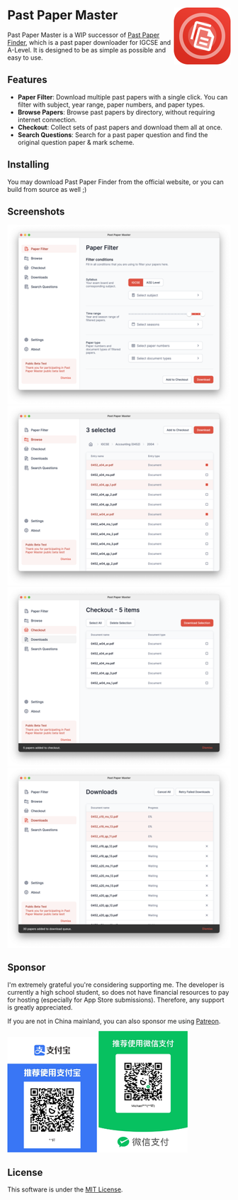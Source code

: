 <h1>Past Paper Master<img src="markdown/appicon-rounded.png" alt="App Icon" width="128" align="right"/></h1>

Past Paper Master is a WIP successor of [Past Paper Finder](https://github.com/SCIEDEV/PastPaperFinder), which is a past paper downloader for IGCSE and A-Level. It is designed to be as simple as possible and easy to use.

## Features

- **Paper Filter**:
  Download multiple past papers with a single click. You can filter with subject, year range, paper numbers, and paper types.
- **Browse Papers**:
  Browse past papers by directory, without requiring internet connection.
- **Checkout**:
  Collect sets of past papers and download them all at once.
- **Search Questions**:
  Search for a past paper question and find the original question paper & mark scheme.

## Installing

You may download Past Paper Finder from the official website, or you can build from source as well ;)

## Screenshots

<img src="markdown/s1.png" alt="Screenhsot 1" width="512"/></h1>
<img src="markdown/s2.png" alt="Screenhsot 2" width="512"/></h1>
<img src="markdown/s3.png" alt="Screenhsot 3" width="512"/></h1>
<img src="markdown/s4.png" alt="Screenhsot 4" width="512"/></h1>


## Sponsor

I'm extremely grateful you're considering supporting me. The developer is currently a high school student, so does not have financial resources to pay for hosting (especially for App Store submissions). Therefore, any support is greatly appreciated.

If you are not in China mainland, you can also sponsor me using [Patreon](https://patreon.com/Micfong).
<p float="left">
<img src="markdown/alipay.jpg" alt="Alipay sponsoring" width="40%"/>
<img src="markdown/wechatpay.jpg" alt="WeChat sponsoring" width="40%"/>
</p>

## License

This software is under the [MIT License](LICENSE).